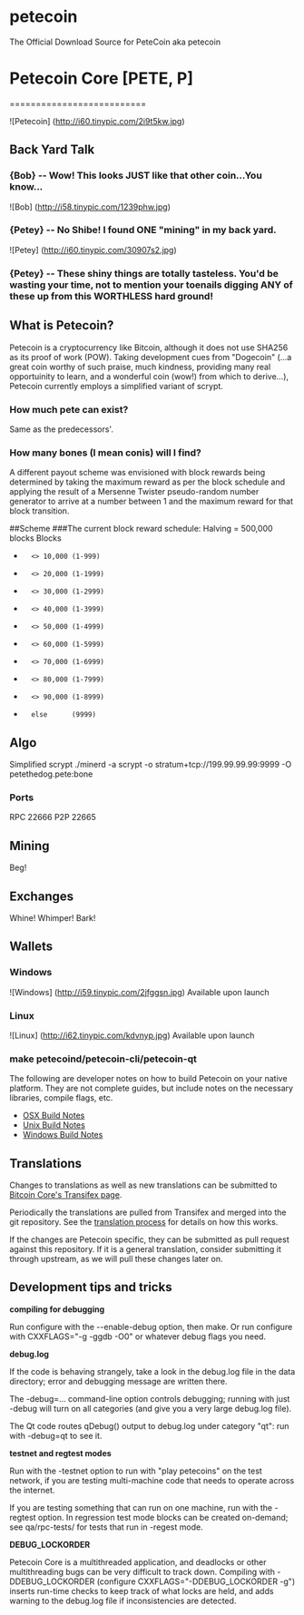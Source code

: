 # petecoin
The Official Download Source for PeteCoin aka petecoin
# Petecoin Core [PETE, P]
==========================

![Petecoin] (http://i60.tinypic.com/2i9t5kw.jpg)

## Back Yard Talk
### {Bob}   --  Wow! This looks JUST like that other coin...You know...
![Bob] (http://i58.tinypic.com/1239phw.jpg)
### {Petey} -- No Shibe! I found ONE "mining" in my back yard.
![Petey] (http://i60.tinypic.com/30907s2.jpg)
### {Petey} -- These shiny things are totally tasteless. You'd be wasting your time, not to mention your toenails digging ANY of these up from this WORTHLESS hard ground!

## What is Petecoin?
Petecoin is a cryptocurrency like Bitcoin, although it does not use SHA256 as its proof of work (POW). Taking development cues from "Dogecoin" (...a great coin worthy of such praise, much kindness, providing many real opportuinity to learn, and a wonderful coin (wow!) from which to derive...), Petecoin currently employs a simplified variant of scrypt.    

### How much pete can exist?
Same as the predecessors'.

### How many bones (I mean conis) will I find?
A different payout scheme was envisioned with block rewards being determined by taking the maximum reward as per the block schedule and applying the result of a Mersenne Twister pseudo-random number generator to arrive at a number between 1 and the maximum reward for that block transition.

##Scheme
###The current block reward schedule:
Halving =  500,000 blocks
Blocks
 -       <> 10,000 (1-999)
 -       <> 20,000 (1-1999)
 -       <> 30,000 (1-2999)
 -       <> 40,000 (1-3999)
 -       <> 50,000 (1-4999)
 -       <> 60,000 (1-5999)
 -       <> 70,000 (1-6999)
 -       <> 80,000 (1-7999)
 -       <> 90,000 (1-8999)
 -       else      (9999)

## Algo
Simplified scrypt
./minerd  -a scrypt -o stratum+tcp://199.99.99.99:9999 -O petethedog.pete:bone

### Ports
RPC 22666
P2P 22665

## Mining
Beg!

## Exchanges
Whine! Whimper! Bark!

## Wallets
### Windows
![Windows] (http://i59.tinypic.com/2jfggsn.jpg)
Available upon launch

### Linux
![Linux] (http://i62.tinypic.com/kdvnyp.jpg)
Available upon launch






### make petecoind/petecoin-cli/petecoin-qt

  The following are developer notes on how to build Petecoin on your native platform. They are not complete guides, but include notes on the necessary libraries, compile flags, etc.

  - [OSX Build Notes](doc/build-osx.md)
  - [Unix Build Notes](doc/build-unix.md)
  - [Windows Build Notes](doc/build-msw.md)

Translations
------------

Changes to translations as well as new translations can be submitted to
[Bitcoin Core's Transifex page](https://www.transifex.com/projects/p/bitcoin/).

Periodically the translations are pulled from Transifex and merged into the git repository. See the
[translation process](doc/translation_process.md) for details on how this works.

If the changes are Petecoin specific, they can be submitted as pull request against this repository.
If it is a general translation, consider submitting it through upstream, as we will pull these changes later on.

Development tips and tricks
---------------------------

**compiling for debugging**

Run configure with the --enable-debug option, then make. Or run configure with
CXXFLAGS="-g -ggdb -O0" or whatever debug flags you need.

**debug.log**

If the code is behaving strangely, take a look in the debug.log file in the data directory;
error and debugging message are written there.

The -debug=... command-line option controls debugging; running with just -debug will turn
on all categories (and give you a very large debug.log file).

The Qt code routes qDebug() output to debug.log under category "qt": run with -debug=qt
to see it.

**testnet and regtest modes**

Run with the -testnet option to run with "play petecoins" on the test network, if you
are testing multi-machine code that needs to operate across the internet.

If you are testing something that can run on one machine, run with the -regtest option.
In regression test mode blocks can be created on-demand; see qa/rpc-tests/ for tests
that run in -regest mode.

**DEBUG_LOCKORDER**

Petecoin Core is a multithreaded application, and deadlocks or other multithreading bugs
can be very difficult to track down. Compiling with -DDEBUG_LOCKORDER (configure
CXXFLAGS="-DDEBUG_LOCKORDER -g") inserts run-time checks to keep track of what locks
are held, and adds warning to the debug.log file if inconsistencies are detected.

